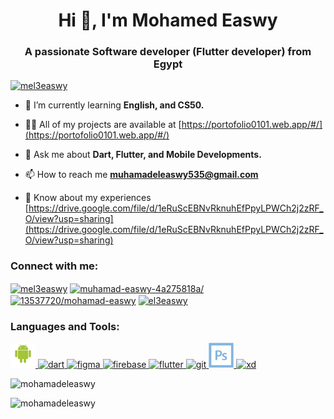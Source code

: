 <h1 align="center">Hi 👋, I'm Mohamed Easwy</h1>
<h3 align="center">A passionate Software developer (Flutter developer) from Egypt</h3>

<p align="left"> <a href="https://twitter.com/mel3easwy" target="blank"><img src="https://img.shields.io/twitter/follow/mel3easwy?logo=twitter&style=for-the-badge" alt="mel3easwy" /></a> </p>

- 🌱 I’m currently learning **English, and CS50.**

- 👨‍💻 All of my projects are available at [https://portofolio0101.web.app/#/](https://portofolio0101.web.app/#/)

- 💬 Ask me about **Dart, Flutter, and Mobile Developments.**

- 📫 How to reach me **muhamadeleaswy535@gmail.com**

- 📄 Know about my experiences [https://drive.google.com/file/d/1eRuScEBNvRknuhEfPpyLPWCh2j2zRF_O/view?usp=sharing](https://drive.google.com/file/d/1eRuScEBNvRknuhEfPpyLPWCh2j2zRF_O/view?usp=sharing)

<h3 align="left">Connect with me:</h3>
<p align="left">
<a href="https://twitter.com/mel3easwy" target="blank"><img align="center" src="https://raw.githubusercontent.com/rahuldkjain/github-profile-readme-generator/master/src/images/icons/Social/twitter.svg" alt="mel3easwy" height="30" width="40" /></a>
<a href="https://linkedin.com/in/muhamad-easwy-4a275818a/" target="blank"><img align="center" src="https://raw.githubusercontent.com/rahuldkjain/github-profile-readme-generator/master/src/images/icons/Social/linked-in-alt.svg" alt="muhamad-easwy-4a275818a/" height="30" width="40" /></a>
<a href="https://stackoverflow.com/users/13537720/mohamad-easwy" target="blank"><img align="center" src="https://raw.githubusercontent.com/rahuldkjain/github-profile-readme-generator/master/src/images/icons/Social/stack-overflow.svg" alt="13537720/mohamad-easwy" height="30" width="40" /></a>
<a href="https://instagram.com/el3easwy" target="blank"><img align="center" src="https://raw.githubusercontent.com/rahuldkjain/github-profile-readme-generator/master/src/images/icons/Social/instagram.svg" alt="el3easwy" height="30" width="40" /></a>
</p>

<h3 align="left">Languages and Tools:</h3>
<p align="left"> <a href="https://developer.android.com" target="_blank" rel="noreferrer"> <img src="https://raw.githubusercontent.com/devicons/devicon/master/icons/android/android-original-wordmark.svg" alt="android" width="40" height="40"/> </a> <a href="https://dart.dev" target="_blank" rel="noreferrer"> <img src="https://www.vectorlogo.zone/logos/dartlang/dartlang-icon.svg" alt="dart" width="40" height="40"/> </a> <a href="https://www.figma.com/" target="_blank" rel="noreferrer"> <img src="https://www.vectorlogo.zone/logos/figma/figma-icon.svg" alt="figma" width="40" height="40"/> </a> <a href="https://firebase.google.com/" target="_blank" rel="noreferrer"> <img src="https://www.vectorlogo.zone/logos/firebase/firebase-icon.svg" alt="firebase" width="40" height="40"/> </a> <a href="https://flutter.dev" target="_blank" rel="noreferrer"> <img src="https://www.vectorlogo.zone/logos/flutterio/flutterio-icon.svg" alt="flutter" width="40" height="40"/> </a> <a href="https://git-scm.com/" target="_blank" rel="noreferrer"> <img src="https://www.vectorlogo.zone/logos/git-scm/git-scm-icon.svg" alt="git" width="40" height="40"/> </a> <a href="https://www.photoshop.com/en" target="_blank" rel="noreferrer"> <img src="https://raw.githubusercontent.com/devicons/devicon/master/icons/photoshop/photoshop-line.svg" alt="photoshop" width="40" height="40"/> </a> <a href="https://www.adobe.com/products/xd.html" target="_blank" rel="noreferrer"> <img src="https://cdn.worldvectorlogo.com/logos/adobe-xd.svg" alt="xd" width="40" height="40"/> </a> </p>

<p><img align="center" style='display:block;margin:auto' src="https://github-readme-stats.vercel.app/api/top-langs?username=mohamadeleaswy&show_icons=true&locale=en&layout=compact" alt="mohamadeleaswy" /></p>

<p><img align="center" style='display:block;margin:auto' src="https://github-readme-streak-stats.herokuapp.com/?user=mohamadeleaswy&" alt="mohamadeleaswy" /></p>
